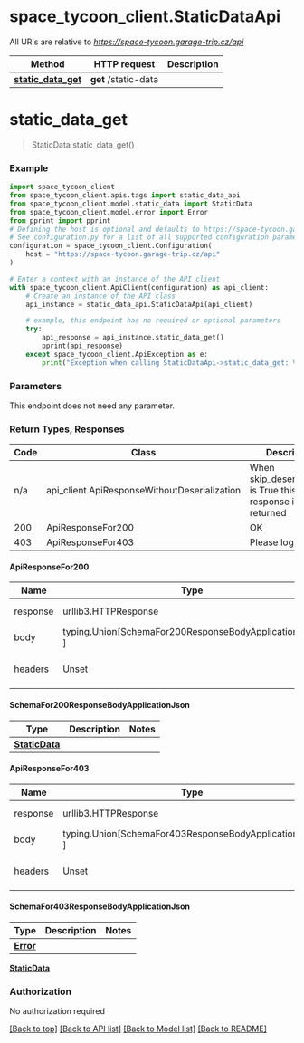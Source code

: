 # space_tycoon_client.StaticDataApi

All URIs are relative to *https://space-tycoon.garage-trip.cz/api*

Method | HTTP request | Description
------------- | ------------- | -------------
[**static_data_get**](StaticDataApi.md#static_data_get) | **get** /static-data | 

# **static_data_get**
> StaticData static_data_get()



### Example

```python
import space_tycoon_client
from space_tycoon_client.apis.tags import static_data_api
from space_tycoon_client.model.static_data import StaticData
from space_tycoon_client.model.error import Error
from pprint import pprint
# Defining the host is optional and defaults to https://space-tycoon.garage-trip.cz/api
# See configuration.py for a list of all supported configuration parameters.
configuration = space_tycoon_client.Configuration(
    host = "https://space-tycoon.garage-trip.cz/api"
)

# Enter a context with an instance of the API client
with space_tycoon_client.ApiClient(configuration) as api_client:
    # Create an instance of the API class
    api_instance = static_data_api.StaticDataApi(api_client)

    # example, this endpoint has no required or optional parameters
    try:
        api_response = api_instance.static_data_get()
        pprint(api_response)
    except space_tycoon_client.ApiException as e:
        print("Exception when calling StaticDataApi->static_data_get: %s\n" % e)
```
### Parameters
This endpoint does not need any parameter.

### Return Types, Responses

Code | Class | Description
------------- | ------------- | -------------
n/a | api_client.ApiResponseWithoutDeserialization | When skip_deserialization is True this response is returned
200 | ApiResponseFor200 | OK
403 | ApiResponseFor403 | Please login again

#### ApiResponseFor200
Name | Type | Description  | Notes
------------- | ------------- | ------------- | -------------
response | urllib3.HTTPResponse | Raw response |
body | typing.Union[SchemaFor200ResponseBodyApplicationJson, ] |  |
headers | Unset | headers were not defined |

#### SchemaFor200ResponseBodyApplicationJson
Type | Description  | Notes
------------- | ------------- | -------------
[**StaticData**](StaticData.md) |  | 


#### ApiResponseFor403
Name | Type | Description  | Notes
------------- | ------------- | ------------- | -------------
response | urllib3.HTTPResponse | Raw response |
body | typing.Union[SchemaFor403ResponseBodyApplicationJson, ] |  |
headers | Unset | headers were not defined |

#### SchemaFor403ResponseBodyApplicationJson
Type | Description  | Notes
------------- | ------------- | -------------
[**Error**](Error.md) |  | 



[**StaticData**](StaticData.md)

### Authorization

No authorization required

[[Back to top]](#) [[Back to API list]](../README.md#documentation-for-api-endpoints) [[Back to Model list]](../README.md#documentation-for-models) [[Back to README]](../README.md)

